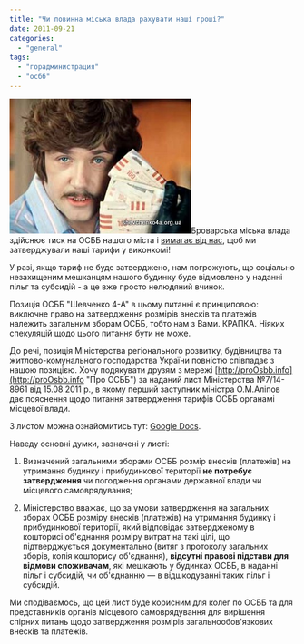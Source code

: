 ```yaml
---
title: "Чи повинна міська влада рахувати наші гроші?"
date: 2011-09-21
categories: 
  - "general"
tags: 
  - "горадминистрация"
  - "осбб"
---
```


![](/wp-content/uploads/2011/09/374304.jpg "Броварська міська влада хоче затверджувати тарифи")Броварська міська влада здійснює тиск на ОСББ нашого міста і [вимагає від нас](/wp-content/uploads/2011/09/VimogaMiskradiSHHodoZatverdzhennyaTarifiv.jpg "Затвердження тарифів ОСББ"), щоб ми затверджували наші тарифи у виконкомі!

У разі, якщо тариф не буде затверджено, нам погрожують, що соціально незахищеним мешканцям нашого будинку буде відмовлено у наданні пільг та субсидій - а це вже просто нелюдяний вчинок.

Позиція ОСББ "Шевченко 4-А" в цьому питанні є принциповою: виключне право на затвердження розмірів внесків та платежів належить загальним зборам ОСББ, тобто нам з Вами. КРАПКА. Ніяких спекуляцій щодо цього питання бути не може.

До речі, позиція Міністерства регіонального розвитку, будівництва та житлово-комунального господарства України повністю співпадає з нашою позицією. Хочу подякувати друзям з мережі [http://proOsbb.info](http://proOsbb.info "Про ОСББ") за наданий лист Міністерства <!--more-->№7/14-8961 від 15.08.2011 р., в якому перший заступник міністра О.М.Аліпов дає пояснення щодо питання затвердження тарифів ОСББ органамі місцевої влади.

З листом можна ознайомитись тут: [Google Docs](https://docs.google.com/viewer?a=v&pid=explorer&chrome=true&srcid=1BkCMAZVuAIjvL-2jUar7KBbieN9Wcc1pKW_U7GET6eWDaOfXJjIbxpP_DGSf&hl=en_GB "Лист Міністерства ЖКГ України").

Наведу основні думки, зазначені у листі:

1) Визначений загальними зборами ОСББ розмір внесків (платежів) на утримання будинку і прибудинкової території **не потребує затвердження** чи погодження органами державної влади чи місцевого самоврядування;

2) Міністерство вважає, що за умови затвердження на загальних зборах ОСББ розміру внесків (платежів) на утримання будинку і прибудинкової території, який відповідає затвердженому в кошторисі об'єднання розміру витрат на такі цілі, що підтверджується документально (витяг з протоколу загальних зборів, копія кошторису об'єднання), **відсутні правові підстави для відмови споживачам**, які мешкають у будинках ОСББ, в наданні пільг і субсидій, чи об'єднанню — в відшкодуванні таких пільг і субсидій.

Ми сподіваємось, що цей лист буде корисним для колег по ОСББ та для представників органів місцевого самоврядування для вирішення спірних питань щодо затвердження розмірів загальнообов'язкових внесків та платежів.
